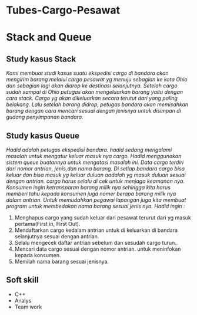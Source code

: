 # Tubes-Cargo-Pesawat
# Stack and Queue
## Study kasus Stack 
*Kami membuat studi kasus suatu ekspedisi cargo di bandara akan mengirim barang melalui cargo pesawat yg menuju sebagian ke kota Ohio dan sebagian lagi akan didrop ke destinasi selanjutnya. 
Setelah cargo sudah sampai di Ohio petugas akan mengeluarkan barang yaitu dengan cara stack. Cargo yg akan dikeluarkan secara terutut dari yang paling belakang. 
Lalu setelah barang didrop, petugas bandara akan memisahkan barang dengan cara mencari sesuai dengan jenisnya untuk disimpan di gudang penyimpanan bandara.*
## Study kasus Queue
*Hadid adalah petugas ekspedisi bandara. hadid sedang mengalami masalah untuk mengatur keluar masuk nya cargo. Hadid menggunakan sistem queue buatannya untuk mengatasi masalah ini. Data cargo terdiri dari nomor antrian, jenis,dan nama barang. Di setiap bandara cargo bisa keluar dan bisa masuk yg keluar duluan aadalah yg masuk duluan sesuai dengan antrian. cargo harus selalu di cek untuk menjaga keamanan nya. Konsumen ingin ketransparan barang milik nya sehingga kita harus memberi tahu kepada konsumen juga nomer berapa barang milik nya dalam antrian. Untuk memudahkan pegawai lapangan juga kita membuat program untuk membedakan nama barang sesuai jenis nya.
Hadid ingin :*
1. Menghapus cargo yang sudah keluar dari pesawat terurut dari yg masuk pertama(First in, First Out).
2. Mendaftarkan cargo kedalam antrian untuk di keluarkan di bandara selanjutnya sesuai dengan antrian.
3. Selalu mengecek daftar antrian sebelum dan sesudah cargo turun..
4. Mencari data cargo sesuai dengan nomor antrian. untuk meninfokan kepada konsumen.
5. Memilah nama barang sesuai jenisnya.

## Soft skill
- C++
- Analys
- Team work


